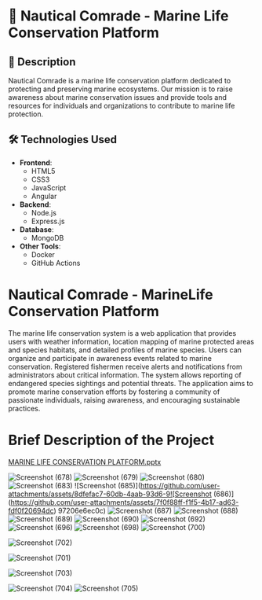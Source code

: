 # 🌊 Nautical Comrade - Marine Life Conservation Platform

<!-- Replace with an actual image URL -->

## 🚀 Description
Nautical Comrade is a marine life conservation platform dedicated to protecting and preserving marine ecosystems. Our mission is to raise awareness about marine conservation issues and provide tools and resources for individuals and organizations to contribute to marine life protection.

## 🛠 Technologies Used
- **Frontend**: 
  - HTML5
  - CSS3
  - JavaScript
  - Angular
- **Backend**: 
  - Node.js
  - Express.js
- **Database**: 
  - MongoDB
- **Other Tools**: 
  - Docker
  - GitHub Actions





# Nautical Comrade - MarineLife Conservation Platform

The marine life conservation system is a web application that provides users with weather information, location mapping of marine protected areas and species habitats, and detailed profiles of marine species. Users can organize and participate in awareness events related to marine conservation. Registered fishermen receive alerts and notifications from administrators about critical information. The system allows reporting of endangered species sightings and potential threats. The application aims to promote marine conservation efforts by fostering a community of passionate individuals, raising awareness, and encouraging sustainable practices.

# Brief Description of the Project
[MARINE LIFE CONSERVATION PLATFORM.pptx](https://github.com/user-attachments/files/17677785/MARINE.LIFE.CONSERVATION.PLATFORM.pptx)

![Screenshot (678)](https://github.com/user-attachments/assets/3643ea88-532a-48f9-a11f-ac674f34dae5)
![Screenshot (679)](https://github.com/user-attachments/assets/2d517dae-9e3d-440b-8677-eed3b1a9b0dd)
![Screenshot (680)](https://github.com/user-attachments/assets/b1663f09-3455-426e-b483-c0aa93cd90ce)
![Screenshot (683)](https://github.com/user-attachments/assets/2bf50836-f4e8-4d00-a153-354f610521c7)
![Screenshot (685)](https://github.com/user-attachments/assets/8dfefac7-60db-4aab-93d6-9![Screenshot (686)](https://github.com/user-attachments/assets/7f0f88ff-f1f5-4b17-ad63-fdf0f20694dc)
97206e6ec0c)
![Screenshot (687)](https://github.com/user-attachments/assets/bd318fb7-4100-40d0-b204-6a76ac27d859)
![Screenshot (688)](https://github.com/user-attachments/assets/32aa3cf8-7a79-45b0-913d-f67b4f561acc)
![Screenshot (689)](https://github.com/user-attachments/assets/1ad32438-3de1-4173-b9cb-5100c3d58c8b)
![Screenshot (690)](https://github.com/user-attachments/assets/1423a238-57d1-4064-b7d0-ab850e90efa6)
![Screenshot (692)](https://github.com/user-attachments/assets/311c7597-3c0b-4275-8f59-73ad2ce85420)
![Screenshot (696)](https://github.com/user-attachments/assets/faf3e6da-d5ff-43a2-afb1-fb330bfd64ce)
![Screenshot (698)](https://github.com/user-attachments/assets/56863faf-acb0-4b9a-82b7-abb11cbf73a4)
![Screenshot (700)](https://github.com/user-attachments/assets/1a1a04dd-0a06-4d4f-8337-8df2e1cbd99e)

![Screenshot (702)](https://github.com/user-attachments/assets/70d6e304-5ab6-4a50-84d9-21948207e655)

![Screenshot (701)](https://github.com/user-attachments/assets/bd49a7b7-e058-4976-9272-de4bbf7b9369)

![Screenshot (703)](https://github.com/user-attachments/assets/8d44a11b-c16e-4a82-b894-1ad64d4a0d0e)


![Screenshot (704)](https://github.com/user-attachments/assets/846aecf6-f660-4a6a-b978-8bdf544ba7c4)
![Screenshot (705)](https://github.com/user-attachments/assets/8adf0dbf-bf1b-47fc-b351-0196ac7b27e8)










